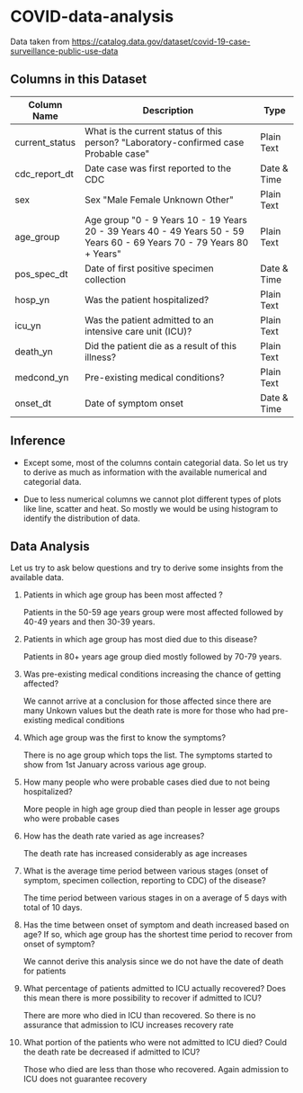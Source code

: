 # COVID-data-analysis
Data taken from https://catalog.data.gov/dataset/covid-19-case-surveillance-public-use-data

## Columns in this Dataset

Column Name | Description | Type
------------ | ------------- | -------------
current_status | What is the current status of this person? "Laboratory-confirmed case Probable case" | Plain Text
cdc_report_dt | Date case was first reported to the CDC | Date & Time
sex | Sex "Male Female Unknown Other" | Plain Text
age_group | Age group "0 - 9 Years 10 - 19 Years 20 - 39 Years 40 - 49 Years 50 - 59 Years 60 - 69 Years 70 - 79 Years 80 + Years" | Plain Text
pos_spec_dt | Date of first positive specimen collection | Date & Time
hosp_yn | Was the patient hospitalized? | Plain Text
icu_yn | Was the patient admitted to an intensive care unit (ICU)? | Plain Text
death_yn | Did the patient die as a result of this illness? | Plain Text
medcond_yn | Pre-existing medical conditions? | Plain Text
onset_dt | Date of symptom onset | Date & Time

## Inference

* Except some, most of the columns contain categorial data. So let us try to derive as much as information with the available numerical and categorial data.

* Due to less numerical columns we cannot plot different types of plots like line, scatter and heat. So mostly we would be using histogram to identify the distribution of data.

## Data Analysis

Let us try to ask below questions and try to derive some insights from the available data.

1. Patients in which age group has been most affected ?

   Patients in the 50-59 age years group were most affected followed by 40-49 years and then 30-39 years.

2. Patients in which age group has most died due to this disease?

   Patients in 80+ years age group died mostly followed by 70-79 years.

3. Was pre-existing medical conditions increasing the chance of getting affected?

   We cannot arrive at a conclusion for those affected since there are many Unkown values but the death rate is more for those who had pre-existing medical conditions

4. Which age group was the first to know the symptoms?

   There is no age group which tops the list. The symptoms started to show from 1st January across various age group.

5. How many people who were probable cases died due to not being hospitalized?

   More people in high age group died than people in lesser age groups who were probable cases

6. How has the death rate varied as age increases?

   The death rate has increased considerably as age increases

7. What is the average time period between various stages (onset of symptom, specimen collection, reporting to CDC) of the disease?

   The time period between various stages in on a average of 5 days with total of 10 days.

8. Has the time between onset of symptom and death increased based on age? If so, which age group has the shortest time period to recover from onset of symptom?

   We cannot derive this analysis since we do not have the date of death for patients

9. What percentage of patients admitted to ICU actually recovered? Does this mean there is more possibility to recover if admitted to ICU?

   There are more who died in ICU than recovered. So there is no assurance that admission to ICU increases recovery rate

10. What portion of the patients who were not admitted to ICU died? Could the death rate be decreased if admitted to ICU?

    Those who died are less than those who recovered. Again admission to ICU does not guarantee recovery